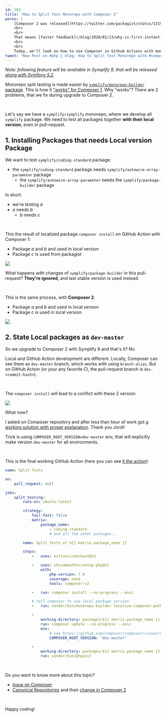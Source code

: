 ```yaml
---
id: 283
title: "How to Split Test Monorepo with Composer 2"
perex: |
    [Composer 2 was released](https://twitter.com/packagist/status/1319945203797708800) this week. It brings **massive `composer install/update` performance** improvement of [150-200 %](https://blog.packagist.com/composer-2-0-is-now-available).
    <br>
    <br>
    That means [faster feedback](/blog/2020/01/13/why-is-first-instant-feedback-crucial-to-developers/) from CI and faster monorepo testing.
    <br>
    <br>
    Today, we'll look on how to use Composer in Github Actions with monorepo split testing and what to avoid.
tweet: "New Post on #php 🐘 blog: How to Split Test Monorepo with #composer v2"
---
```


*Note: following feature will be available in Symplify 9, that will be released [along with Symfony 5.2](/blog/2017/10/30/what-can-you-learn-from-menstruation-and-symfony-releases/).*

Monorepo split testing is made easier by [`symplify/monorepo-builder` package](https://github.com/symplify/monorepo-builder). This is how it ["works" for Composer 1](/blog/2020/02/10/how-to-test-monorepo-after-split-before-actual-split/). Why "works"? There are 2 problems, that we fix during upgrade to Composer 2.

<br>

Let's say we have a `symplify/symplify` monorepo, where we develop all `symplify` package. We need to test all packages together **with their local version**, even in pull-request.

## 1. Installing Packages that needs Local version Package

We want to test `symplify/coding-standard` package:

- the `symplify/coding-standard` package needs `symplify/autowire-array-parameter` package
    - the `symplify/autowire-array-parameter` needs the `symplify/package-builder` package

In short:

- we're testing *a*
- *a* needs *b*
    - *b* needs *c*

<br>

This the result of localized package `composer install` on GitHub Action with Composer 1:

- Package *a* and *b* and used in local version <em class="fas fa-fw fa-check text-success fa-lg"></em>
- Package *c* is used from packagist <em class="fas fa-fw fa-times text-danger fa-lg"></em>

<img src="/assets/images/posts/2020/test_split_composer_2_require_3rd_package_fail.png" class="img-thumbnail">

What happens with changes of `symplify/package-builder` in this pull-request? **They're ignored**, and last stable version is used instead. <em class="fas fa-fw fa-times text-danger fa-lg"></em>

<br>

This is the same process, with **Composer 2**:

- Package *a* and *b* and used in local version <em class="fas fa-fw fa-check text-success fa-lg"></em>
- Package *c* is used in local version <em class="fas fa-fw fa-check text-success fa-lg"></em>

<img src="/assets/images/posts/2020/test_split_composer_2_require_3rd_package_fixed.png" class="img-thumbnail">


## 2. State Local packages as `dev-master`

So we upgrade to Composer 2 with Symplify 9 and that's it? No.

Local and GitHub Action development are different. Locally, Composer can see them as `dev-master` branch, which works with using `branch-alias`. But on GitHub Actoin (or your any favorite CI, the pull-request branch is `dev-<commit-hash>`).

<br>

The `composer install` will lead to a conflict with these 2 version:

<img src="/assets/images/posts/2020/test_split_composer_2_require_3rd_package_mess.png" class="img-thumbnail">

What now?

I asked on Composer repository and after less than hour of work got [a working solution with proper explanation](https://github.com/composer/composer/issues/9368#issuecomment-718198161). Thank you Jordi!

Trick is using `COMPOSER_ROOT_VERSION=dev-master` env, that will explicitly make version `dev-master` for all environments.

<br>

This is the final working GitHub Action (here you can see [it the action](https://github.com/symplify/symplify/blob/40dbc8005754254aee31316b9082826f30b51577/.github/workflows/split_tests.yaml)):

```yaml
name: Split Tests

on:
    pull_request: null

jobs:
    split_testing:
        runs-on: ubuntu-latest

        strategy:
            fail-fast: false
            matrix:
                package_name:
                    - coding-standard
                    # and all the other packages...

        name: Split Tests of ${{ matrix.package_name }}

        steps:
            -   uses: actions/checkout@v2

            -   uses: shivammathur/setup-php@v1
                with:
                    php-version: 7.4
                    coverage: none
                    tools: composer:v2

            -   run: composer install --no-progress --ansi

            # tell composer to use local package version
            -   run: vendor/bin/monorepo-builder localize-composer-paths packages/${{ matrix.package_name }}/composer.json --ansi

            -
                working-directory: packages/${{ matrix.package_name }}
                run: composer update --no-progress --ansi
                env:
                    # see https://github.com/composer/composer/issues/9368#issuecomment-718112361
                    COMPOSER_ROOT_VERSION: "dev-master"

            -
                working-directory: packages/${{ matrix.package_name }}
                run: vendor/bin/phpunit
```

<br>

Do you want to know more about this topic?

- [Issue on Composer](https://github.com/composer/composer/issues/9368)
- [Canonical Repositories](https://getcomposer.org/doc/articles/repository-priorities.md#canonical-repositories) and their [change in Composer 2](https://getcomposer.org/doc/articles/repository-priorities.md#default-behavior)

<br>

Happy coding!
